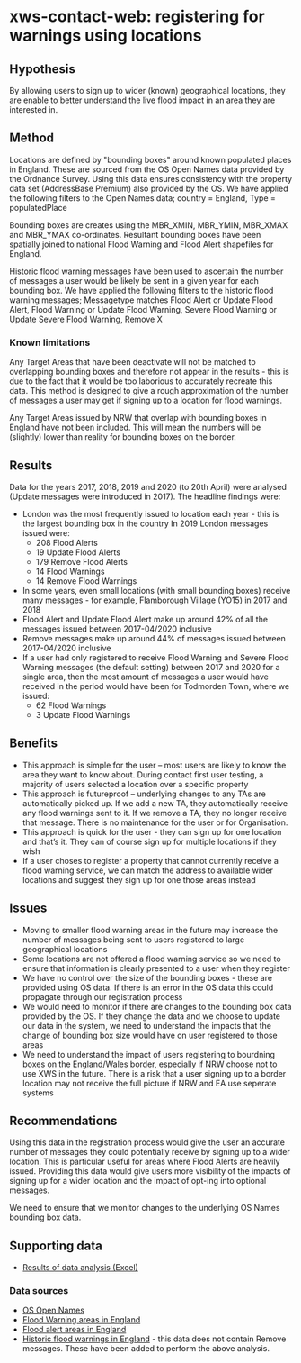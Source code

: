 # xws-contact-web: registering for warnings using locations

## Hypothesis

By allowing users to sign up to wider (known) geographical locations, they are enable to better understand the live flood impact in an area they are interested in.

## Method

Locations are defined by "bounding boxes" around known populated places in England. These are sourced from the OS Open Names data provided by the Ordnance Survey. Using this data ensures consistency with the property data set (AddressBase Premium) also provided by the OS. We have applied the following filters to the Open Names data; country = England, Type = populatedPlace

Bounding boxes are creates using the MBR_XMIN, MBR_YMIN, MBR_XMAX and MBR_YMAX co-ordinates. Resultant bounding boxes have been spatially joined to national Flood Warning and Flood Alert shapefiles for England. 

Historic flood warning messages have been used to ascertain the number of messages a user would be likely be sent in a given year for each bounding box. We have applied the following filters to the historic flood warning messages; Messagetype matches Flood Alert or Update Flood Alert, Flood Warning or Update Flood Warning, Severe Flood Warning or Update Severe Flood Warning, Remove X

### Known limitations

Any Target Areas that have been deactivate will not be matched to overlapping bounding boxes and therefore not appear in the results - this is due to the fact that it would be too laborious to accurately recreate this data. This method is designed to give a rough approximation of the number of messages a user may get if signing up to a location for flood warnings.

Any Target Areas issued by NRW that overlap with bounding boxes in England have not been included. This will mean the numbers will be (slightly) lower than reality for bounding boxes on the border.

## Results

Data for the years 2017, 2018, 2019 and 2020 (to 20th April) were analysed (Update messages were introduced in 2017). The headline findings were:

* London was the most frequently issued to location each year - this is the largest bounding box in the country In 2019 London messages issued were:
  * 208 Flood Alerts
  * 19 Update Flood Alerts
  * 179 Remove Flood Alerts
  * 14 Flood Warnings
  * 14 Remove Flood Warnings
* In some years, even small locations (with small bounding boxes) receive many messages - for example, Flamborough Village (YO15) in 2017 and 2018
* Flood Alert and Update Flood Alert make up around 42% of all the messages issued between 2017-04/2020 inclusive
* Remove messages make up around 44% of messages issued between 2017-04/2020 inclusive
* If a user had only registered to receive Flood Warning and Severe Flood Warning messages (the default setting) between 2017 and 2020 for a single area, then the most amount of messages a user would have received in the period would have been for Todmorden Town, where we issued:
  * 62 Flood Warnings
  * 3 Update Flood Warnings

## Benefits

* This approach is simple for the user – most users are likely to know the area they want to know about. During contact first user testing, a majority of users selected a location over a specific property
* This approach is futureproof – underlying changes to any TAs are automatically picked up. If we add a new TA, they automatically receive any flood warnings sent to it. If we remove a TA, they no longer receive that message. There is no maintenance for the user or for Organisation.
* This approach is  quick for the user - they can sign up for one location and that’s it. They can of course sign up for multiple locations if they wish
* If a user choses to register a property that cannot currently receive a flood warning service, we can match the address to available wider locations and suggest they sign up for one those areas instead

## Issues

* Moving to smaller flood warning areas in the future may increase the number of messages being sent to users registered to large geographical locations
* Some locations are not offered a flood warning service so we need to ensure that information is clearly presented to a user when they register
* We have no control over the size of the bounding boxes - these are provided using OS data. If there is an error in the OS data this could propagate through our registration process
* We would need to monitor if there are changes to the bounding box data provided by the OS. If they change the data and we choose to update our data in the system, we need to understand the impacts that the change of bounding box size would have on user registered to those areas
* We need to understand the impact of users registering to bourdning boxes on the England/Wales border, especially if NRW choose not to use XWS in the future. There is a risk that a user signing up to a border location may not receive the full picture if NRW and EA use seperate systems

## Recommendations

Using this data in the registration process would give the user an accurate number of messages they could potentially receive by signing up to a wider location. This is particular useful for areas where Flood Alerts are heavily issued. Providing this data would give users more visibility of the impacts of signing up for a wider location and the impact of opt-ing into optional messages.

We need to ensure that we monitor changes to the underlying OS Names bounding box data.

## Supporting data

* [Results of data analysis (Excel)](https://github.com/NeXt-Warning-System/documentation/blob/master/xws-contact-web/evidence/data/BB%20to%20TA%20Union%20remove.xlsx?raw=true)

### Data sources

* [OS Open Names](https://www.ordnancesurvey.co.uk/business-government/products/open-map-names)
* [Flood Warning areas in England](https://data.gov.uk/dataset/0d901c4a-6e1a-4f9a-9408-73e0c1f49dd3/flood-warning-areas)
* [Flood alert areas in England](https://data.gov.uk/dataset/7749e0a6-08fb-4ad8-8232-4e41da74a248/flood-alert-areas)
* [Historic flood warnings in England](https://data.gov.uk/dataset/d4fb2591-f4dd-4e7f-9aaf-49af94437b36/historic-flood-warnings) - this data does not contain Remove messages. These have been added to perform the above analysis.
